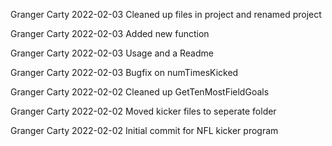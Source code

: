 Granger Carty 2022-02-03
Cleaned up files in project and renamed project

Granger Carty 2022-02-03
Added new function

Granger Carty 2022-02-03
Usage and a Readme

Granger Carty 2022-02-03
Bugfix on numTimesKicked

Granger Carty 2022-02-02
Cleaned up GetTenMostFieldGoals

Granger Carty 2022-02-02
Moved kicker files to seperate folder

Granger Carty 2022-02-02
Initial commit for NFL kicker program

